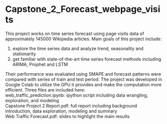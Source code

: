 # Capstone_2_Forecast_webpage_visits
This project works on time series forecast using page visits data of approximately 145000 Wikipedia articles. Main goals of this project include:  
1) explore the time series data and analyze trend, seasonality and stationarity   
2) get familiar with state-of-the-art time series forecast methods including ARIMA, Prophet and LSTM  

Their performance was evaluated using SMAPE and forecast patterns were compared with series of train and test period. The project was developed in Google Colab to utilize the GPU it provides and make the computation more efficient. Three files are included here:    
web_traffic_prediction.ipynb: ipython script including data wrangling, exploration, and modeling   
Capstone Project 2 Report.pdf: full report including background introduction, data exploration, modeling and summary   
Web Traffic Forecast.pdf: slides to highlight the main results
